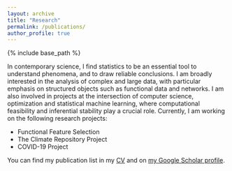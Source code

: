 ```yaml
---
layout: archive
title: "Research"
permalink: /publications/
author_profile: true
---
```


{% include base_path %}

In contemporary science, I find statistics to be an essential tool to understand phenomena, and to draw reliable conclusions. I am broadly interested in the analysis of complex and large data, with particular emphasis on structured objects such as functional data and networks. I am also involved in projects at the intersection of computer science, optimization and statistical machine learning, where computational feasibility and inferential stability play a crucial role. Currently, I am working on the following research projects:

- Functional Feature Selection
- The Climate Repository Project
- COVID-19 Project

You can find my publication list in my [CV](https://testalorenzo.github.io/files/CV_updated_May22.pdf "LT_CV") and on [my Google Scholar profile]([https://testalorenzo.github.io/files/CV_updated_May22.pdf](https://scholar.google.com/citations?user=gDmLTJQAAAAJ&hl=en&authuser=2) "Google_Scholar").
